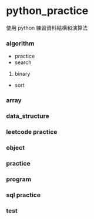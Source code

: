 # python_practice

使用 python 練習資料結構和演算法

### algorithm
* practice
* search
1. binary
* sort

### array
### data_structure
### leetcode practice
### object
### practice 
### program
### sql practice
### test
